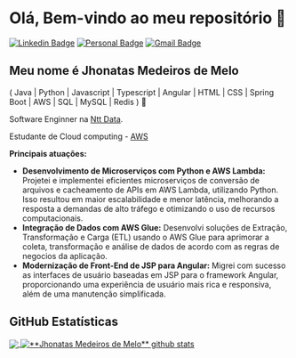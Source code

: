 # Olá, Bem-vindo ao meu repositório 👋

[![Linkedin Badge](https://img.shields.io/badge/-LinkedIn-6633cc?style=flat-square&logo=Linkedin&logoColor=white&link=https://www.linkedin.com/in/jhonatas-medeiros-melo/)](https://www.linkedin.com/in/jhonatas-medeiros-melo/)
[![Personal Badge](https://img.shields.io/badge/-Website-6633cc?style=flat-square&logo=Me&logoColor=white&link=https://www.medeirosmelo.dev/)](https://medeirosmelo.dev/)
[![Gmail Badge](https://img.shields.io/badge/-jhonatas.medeiro@gmail.com-6633cc?style=flat-square&logo=Gmail&logoColor=white&link=mailto:jhoanatas.medeiro@gmail.com)](mailto:jhoanatas.medeiro@gmail.com)

## Meu nome é Jhonatas Medeiros de Melo

( Java | Python | Javascript | Typescript | Angular  | HTML | CSS | Spring Boot | AWS | SQL | MySQL | Redis  ) 🚀

Software Enginner na [Ntt Data](https://us.nttdata.com/).

Estudante de Cloud computing - [AWS](https://aws.amazon.com/)

**Principais atuações:**

* **Desenvolvimento de Microserviços com Python e AWS Lambda:** Projetei e implementei eficientes microserviços de conversão de arquivos e cacheamento de APIs em AWS Lambda, utilizando Python. Isso resultou em maior escalabilidade e menor latência, melhorando a resposta a demandas de alto tráfego e otimizando o uso de recursos computacionais.
* **Integração de Dados com AWS Glue:** Desenvolvi soluções de Extração, Transformação e Carga (ETL) usando o AWS Glue para aprimorar a coleta, transformação e análise de dados de acordo com as regras de negocios da aplicação.
* **Modernização de Front-End de JSP para Angular:** Migrei com sucesso as interfaces de usuário baseadas em JSP para o framework Angular, proporcionando uma experiência de usuário mais rica e responsiva, além de uma manutenção simplificada.

## **GitHub Estatísticas**

<a href="https://github.com/Gurupreet">
  <img align="center" src="https://github-readme-stats.vercel.app/api/top-langs/?username=Medeirosjhow&theme=dracula&hide_langs_below=1" />
</a>

<a href="https://github.com/Gurupreet">
 <img align="center" src="https://github-readme-stats.vercel.app/api?username=Medeirosjhow&show_icons=true&theme=dracula&line_height=27" alt="**Jhonatas Medeiros de Melo** github stats"/>
</a>
